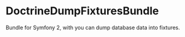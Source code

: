DoctrineDumpFixturesBundle
==========================

Bundle for Symfony 2, with you can dump database data into fixtures.
